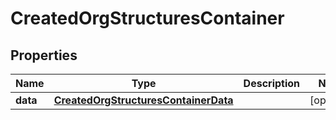 

# CreatedOrgStructuresContainer


## Properties

| Name | Type | Description | Notes |
|------------ | ------------- | ------------- | -------------|
|**data** | [**CreatedOrgStructuresContainerData**](CreatedOrgStructuresContainerData.md) |  |  [optional] |



